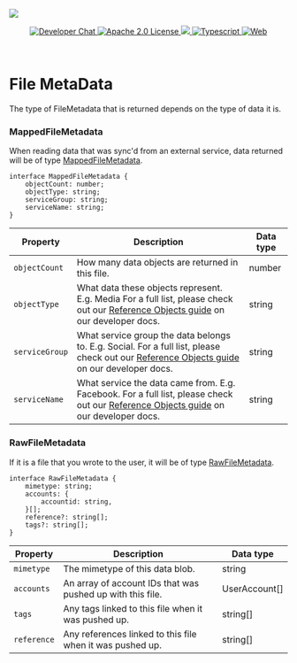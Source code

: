 ![](https://securedownloads.digi.me/partners/digime/SDKReadmeBanner.png)
<p align="center">
    <a href="https://developers.digi.me/slack/join">
        <img src="https://img.shields.io/badge/chat-slack-blueviolet.svg" alt="Developer Chat">
    </a>
    <a href="LICENSE">
        <img src="https://img.shields.io/badge/license-apache 2.0-blue.svg" alt="Apache 2.0 License">
    </a>
    <a href="#">
    	<img src="https://img.shields.io/badge/build-passing-brightgreen.svg">
    </a>
    <a href="https://www.typescriptlang.org/">
        <img src="https://img.shields.io/badge/language-typescript-ff69b4.svg" alt="Typescript">
    </a>
    <a href="https://developers.digi.me/">
        <img src="https://img.shields.io/badge/web-digi.me-red.svg" alt="Web">
    </a>
</p>

<br>

# File MetaData
The type of FileMetadata that is returned depends on the type of data it is.

### MappedFileMetadata
When reading data that was sync'd from an external service, data returned will be of type [MappedFileMetadata](../../../interfaces/types.mappedfilemetadata.html).

```
interface MappedFileMetadata {
    objectCount: number;
    objectType: string;
    serviceGroup: string;
    serviceName: string;
}
```
| Property | Description | Data type |
|-|-|-|
| `objectCount` | How many data objects are returned in this file. | number |
| `objectType` | What data these objects represent. E.g. Media For a full list, please check out our [Reference Objects guide](https://developers.digi.me/reference-objects) on our developer docs. | string |
| `serviceGroup` | What service group the data belongs to. E.g. Social. For a full list, please check out our [Reference Objects guide](https://developers.digi.me/reference-objects) on our developer docs. | string |
| `serviceName` | What service the data came from. E.g. Facebook. For a full list, please check out our [Reference Objects guide](https://developers.digi.me/reference-objects) on our developer docs. | string |


### RawFileMetadata
If it is a file that you wrote to the user, it will be of type [RawFileMetadata](../../../interfaces/types.rawfilemetadata.html).

```
interface RawFileMetadata {
    mimetype: string;
    accounts: {
        accountid: string,
    }[];
    reference?: string[];
    tags?: string[];
}
```
| Property | Description | Data type |
|-|-|-|
| `mimetype` | The mimetype of this data blob. | string |
| `accounts` | An array of account IDs that was pushed up with this file. | UserAccount[] |
| `tags` | Any tags linked to this file when it was pushed up. | string[] |
| `reference` | Any references linked to this file when it was pushed up. | string[] |
